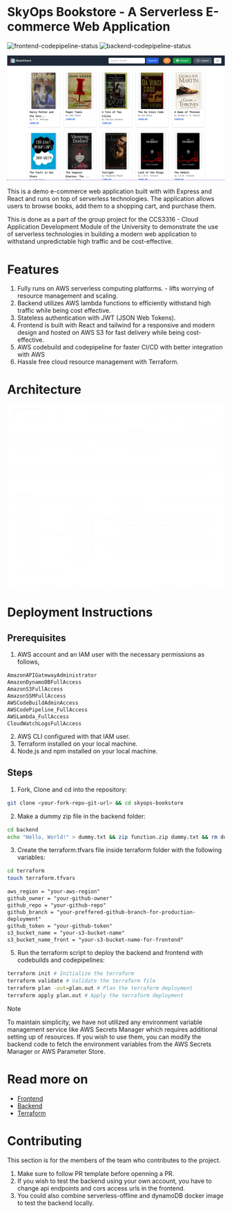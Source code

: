 # SkyOps Bookstore - A Serverless E-commerce Web Application

![frontend-codepipeline-status](https://book-store-skyops-build-badges.s3.us-east-1.amazonaws.com/badges/frontend-build.svg)
![backend-codepipeline-status](https://book-store-skyops-build-badges.s3.us-east-1.amazonaws.com/badges/backend-build.svg)

![preview-skyops-bookstore](./github-assets/preview.webp)

This is a demo e-commerce web application built with with Express and React and runs on top of serverless technologies. The application allows users to browse books, add them to a shopping cart, and purchase them.

This is done as a part of the group project for the CCS3316 - Cloud Application Development Module of the University to demonstrate the use of serverless technologies in building a modern web application to withstand unpredictable high traffic and be cost-effective.

# Features

1. Fully runs on AWS serverless computing platforms. - lifts worrying of resource management and scaling.
2. Backend utilizes AWS lambda functions to efficiently withstand high traffic while being cost effective.
3. Stateless authentication with JWT (JSON Web Tokens).
4. Frontend is built with React and tailwind for a responsive and modern design and hosted on AWS S3 for fast delivery while being cost-effective.
5. AWS codebuild and codepipeline for faster CI/CD with better integration with AWS
5. Hassle free cloud resource management with Terraform.

# Architecture
![design-architecture](./github-assets/architecture.svg)

# Deployment Instructions

## Prerequisites

1. AWS account and an IAM user with the necessary permissions as follows,
```
AmazonAPIGatewayAdministrator
AmazonDynamoDBFullAccess
AmazonS3FullAccess
AmazonSSMFullAccess
AWSCodeBuildAdminAccess
AWSCodePipeline_FullAccess
AWSLambda_FullAccess
CloudWatchLogsFullAccess
```

2. AWS CLI configured with that IAM user.
3. Terraform installed on your local machine.
4. Node.js and npm installed on your local machine.

## Steps

1. Fork, Clone and cd into the repository:
```bash
git clone <your-fork-repo-git-url> && cd skyops-bookstore
```

2. Make a dummy zip file in the backend folder:
```bash
cd backend
echo "Hello, World!" > dummy.txt && zip function.zip dummy.txt && rm dummy.txt
```

3. Create the terraform.tfvars file inside terraform folder with the following variables:

```bash
cd terraform
touch terraform.tfvars
```

```
aws_region = "your-aws-region"
github_owner = "your-github-owner"
github_repo = "your-github-repo"
github_branch = "your-preffered-github-branch-for-production-deployment"
github_token = "your-github-token"
s3_bucket_name = "your-s3-bucket-name"
s3_bucket_name_front = "your-s3-bucket-name-for-frontend"
```

5. Run the terraform script to deploy the backend and frontend with codebuilds and codepipelines:

```bash
terraform init # Initialize the terraform
terraform validate # Validate the terraform file
terraform plan -out=plan.out # Plan the terraform deployment
terraform apply plan.out # Apply the terraform deployment
```

> [!Note]
> To maintain simplicity, we have not utilized any environment variable management service like AWS Secrets Manager which requires additional setting up of resources. If you wish to use them, you can modify the backend code to fetch the environment variables from the AWS Secrets Manager or AWS Parameter Store.

# Read more on

* [Frontend](frontend/README.md)<br>
* [Backend](backend/README.md)<br>
* [Terraform](terraform/README.md)<br>

# Contributing

This section is for the members of the team who contributes to the project.

1. Make sure to follow PR template before openning a PR.
2. If you wish to test the backend using your own account, you have to change api endpoints and cors access urls in the frontend.
3. You could also combine serverless-offline and dynamoDB docker image to test the backend locally.

